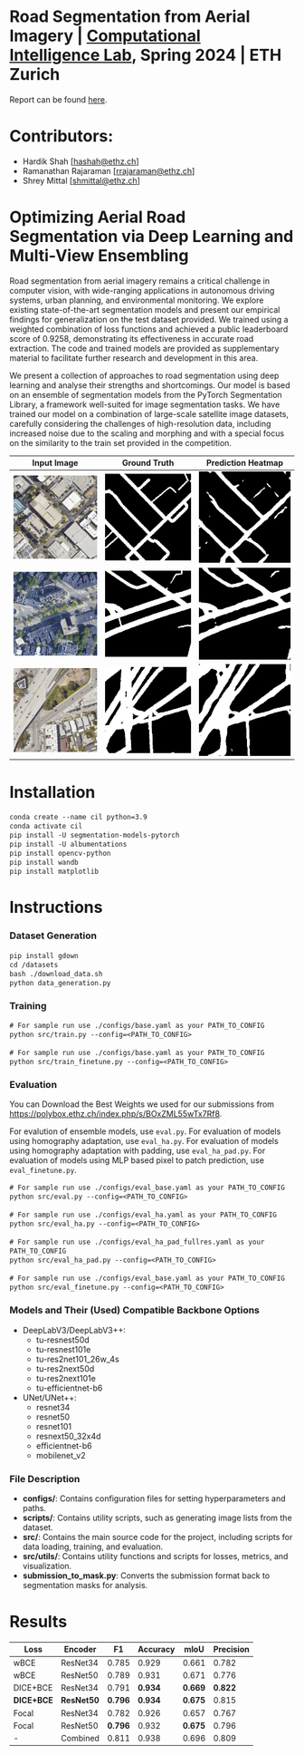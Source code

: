 # Road Segmentation from Aerial Imagery | [Computational Intelligence Lab](https://www.vorlesungen.ethz.ch/Vorlesungsverzeichnis/lerneinheit.view?semkez=2024S&ansicht=ALLE&lerneinheitId=176863&lang=en), Spring 2024 | ETH Zurich

Report can be found [here](https://drive.google.com/file/d/1kTTRqF9tNvjI0pY-kvPc3jsBABSQkEWk/view?usp=sharing).

# Contributors:
- Hardik Shah [hashah@ethz.ch]
- Ramanathan Rajaraman [rrajaraman@ethz.ch]
- Shrey Mittal [shmittal@ethz.ch]

# Optimizing Aerial Road Segmentation via Deep Learning and Multi-View Ensembling
Road segmentation from aerial imagery remains a critical challenge in computer vision, with wide-ranging applications in autonomous driving systems, urban planning, and environmental monitoring. We explore existing state-of-the-art segmentation models and present our empirical findings for generalization on the test dataset provided. We trained using a weighted combination of loss functions and achieved a public leaderboard score of 0.9258, demonstrating its effectiveness in accurate road extraction. The code and trained models are provided as supplementary material to facilitate further research and development in this area.

We present a collection of approaches to road segmentation using deep learning and analyse their strengths and shortcomings. Our model is based on an ensemble of segmentation models from the PyTorch Segmentation Library, a framework well-suited for image segmentation tasks. We have trained our model on a combination of large-scale satellite image datasets, carefully considering the challenges of high-resolution data, including increased noise due to the scaling and morphing and with a special focus on the similarity to the train set provided in the competition.

| Input Image | Ground Truth | Prediction Heatmap |
|-------------|--------------|--------------------|
| ![Example Image](sample_images/data1.png) | ![Example Image](sample_images/gt1.png) | ![Example Image](sample_images/p1.png) |
| ![Example Image](sample_images/data2.png) | ![Example Image](sample_images/gt2.png) | ![Example Image](sample_images/p2.png) |
| ![Example Image](sample_images/data3.png) | ![Example Image](sample_images/gt3.png) | ![Example Image](sample_images/p3.png) |

# Installation
```
conda create --name cil python=3.9
conda activate cil
pip install -U segmentation-models-pytorch
pip install -U albumentations
pip install opencv-python
pip install wandb
pip install matplotlib
```

# Instructions
### Dataset Generation
```
pip install gdown
cd /datasets
bash ./download_data.sh
python data_generation.py
```

### Training
```
# For sample run use ./configs/base.yaml as your PATH_TO_CONFIG
python src/train.py --config=<PATH_TO_CONFIG>

# For sample run use ./configs/base.yaml as your PATH_TO_CONFIG
python src/train_finetune.py --config=<PATH_TO_CONFIG>
```

### Evaluation
You can Download the Best Weights we used for our submissions from https://polybox.ethz.ch/index.php/s/BOxZML55wTx7Rf8.

For evalution of ensemble models, use `eval.py`. 
For evaluation of models using homography adaptation, use `eval_ha.py`.
For evaluation of models using homography adaptation with padding, use `eval_ha_pad.py`.
For evaluation of models using MLP based pixel to patch prediction, use `eval_finetune.py`.

```
# For sample run use ./configs/eval_base.yaml as your PATH_TO_CONFIG
python src/eval.py --config=<PATH_TO_CONFIG>

# For sample run use ./configs/eval_ha.yaml as your PATH_TO_CONFIG
python src/eval_ha.py --config=<PATH_TO_CONFIG>

# For sample run use ./configs/eval_ha_pad_fullres.yaml as your PATH_TO_CONFIG
python src/eval_ha_pad.py --config=<PATH_TO_CONFIG>

# For sample run use ./configs/eval_base.yaml as your PATH_TO_CONFIG
python src/eval_finetune.py --config=<PATH_TO_CONFIG>
```

### Models and Their (Used) Compatible Backbone Options
- DeepLabV3/DeepLabV3++:
    - tu-resnest50d
    - tu-resnest101e
    - tu-res2net101_26w_4s
    - tu-res2next50d
    - tu-res2next101e
    - tu-efficientnet-b6
- UNet/UNet++:
    - resnet34
    - resnet50
    - resnet101
    - resnext50_32x4d
    - efficientnet-b6
    - mobilenet_v2

### File Description
- **configs/**: Contains configuration files for setting hyperparameters and paths.
- **scripts/**: Contains utility scripts, such as generating image lists from the dataset.
- **src/**: Contains the main source code for the project, including scripts for data loading, training, and evaluation.
- **src/utils/**: Contains utility functions and scripts for losses, metrics, and visualization.
- **submission_to_mask.py**: Converts the submission format back to segmentation masks for analysis.

# Results
| Loss     | Encoder   | F1   | Accuracy | mIoU | Precision |
|----------|-----------|------|----------|------|-----------|
| wBCE     | ResNet34  | 0.785 | 0.929    | 0.661 | 0.782     |
| wBCE     | ResNet50  | 0.789 | 0.931    | 0.671 | 0.776     |
| DICE+BCE | ResNet34  | 0.791 | **0.934**| **0.669** | **0.822** |
| **DICE+BCE** | **ResNet50** | **0.796** | **0.934** | **0.675** | 0.815 |
| Focal    | ResNet34  | 0.782 | 0.926    | 0.657 | 0.767     |
| Focal    | ResNet50  | **0.796** | 0.932 | **0.675** | 0.796 |
| -        | Combined  | 0.811 | 0.938    | 0.696 | 0.809     |


